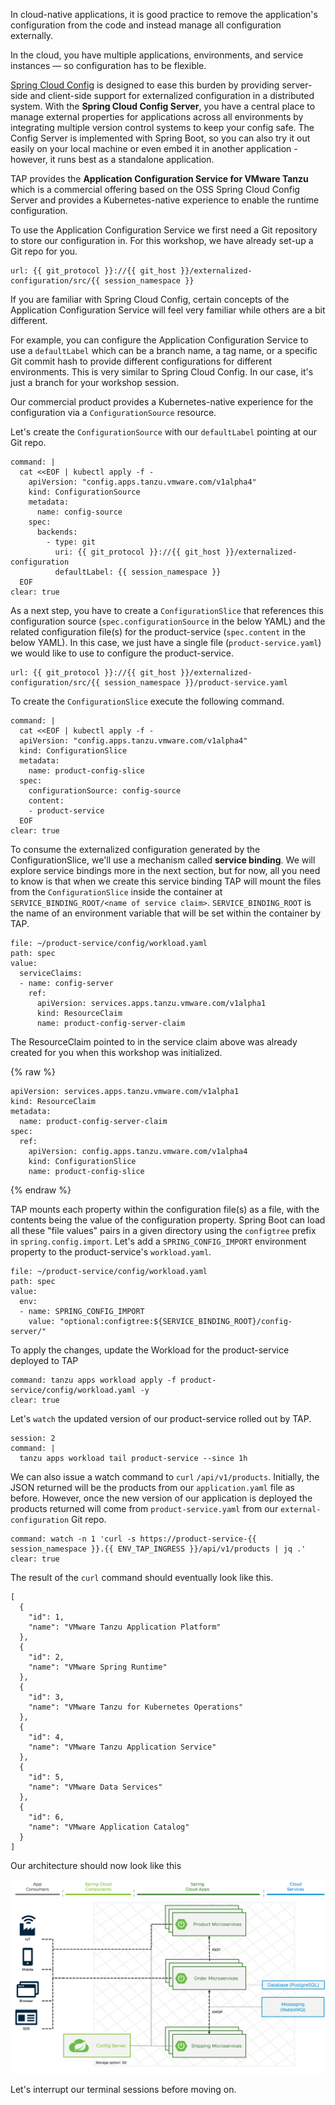 In cloud-native applications, it is good practice to remove the application's configuration from the code and instead manage all configuration externally.

In the cloud, you have multiple applications, environments, and service instances — so configuration has to be flexible.

[Spring Cloud Config](https://docs.spring.io/spring-cloud-config/docs/current/reference/html/) is designed to ease this burden by providing server-side and client-side support for externalized configuration in a distributed system. 
With the **Spring Cloud Config Server**, you have a central place to manage external properties for applications across all environments by integrating multiple version control systems to keep your config safe.
The Config Server is implemented with Spring Boot, so you can also try it out easily on your local machine or even embed it in another application - however, it runs best as a standalone application.

TAP provides the **Application Configuration Service for VMware Tanzu** which is a commercial offering based on the OSS Spring Cloud Config Server and provides a Kubernetes-native experience to enable the runtime configuration.

To use the Application Configuration Service we first need a Git repository to store our configuration in.  For this workshop, we have already set-up a Git repo for you.

```dashboard:open-url
url: {{ git_protocol }}://{{ git_host }}/externalized-configuration/src/{{ session_namespace }}
```

If you are familiar with Spring Cloud Config, certain concepts of the Application Configuration Service will feel very familiar while others are a bit different.

For example, you can configure the Application Configuration Service to use a `defaultLabel` which can be a branch name, a tag name, or a specific Git commit hash to provide different configurations for different environments.  This is very similar to Spring Cloud Config.  In our case, it's just a branch for your workshop session.

Our commercial product provides a Kubernetes-native experience for the configuration via a `ConfigurationSource` resource.

Let's create the `ConfigurationSource` with our `defaultLabel` pointing at our Git repo.

```terminal:execute
command: |
  cat <<EOF | kubectl apply -f -
    apiVersion: "config.apps.tanzu.vmware.com/v1alpha4"
    kind: ConfigurationSource
    metadata:
      name: config-source
    spec:
      backends:
        - type: git
          uri: {{ git_protocol }}://{{ git_host }}/externalized-configuration
          defaultLabel: {{ session_namespace }}
  EOF
clear: true
```

As a next step, you have to create a `ConfigurationSlice` that references this configuration source (`spec.configurationSource` in the below YAML) and the related configuration file(s) for the product-service (`spec.content` in the below YAML).
In this case, we just have a single file (`product-service.yaml`) we would like to use to configure the product-service.

```dashboard:open-url
url: {{ git_protocol }}://{{ git_host }}/externalized-configuration/src/{{ session_namespace }}/product-service.yaml
```

To create the `ConfigurationSlice` execute the following command.

```terminal:execute
command: |
  cat <<EOF | kubectl apply -f -
  apiVersion: "config.apps.tanzu.vmware.com/v1alpha4"
  kind: ConfigurationSlice
  metadata:
    name: product-config-slice
  spec:
    configurationSource: config-source
    content:
    - product-service
  EOF
clear: true
```

To consume the externalized configuration generated by the ConfigurationSlice, we'll use a mechanism called **service binding**.  We will explore service bindings more in the next section, but for now, all you need to know
is that when we create this service binding TAP will mount the files from the `ConfigurationSlice` inside the container at `SERVICE_BINDING_ROOT/<name of service claim>`.  `SERVICE_BINDING_ROOT` is the name of an environment variable that will be set within the container by TAP.

```editor:insert-value-into-yaml
file: ~/product-service/config/workload.yaml
path: spec
value:
  serviceClaims:
  - name: config-server
    ref:
      apiVersion: services.apps.tanzu.vmware.com/v1alpha1
      kind: ResourceClaim
      name: product-config-server-claim
```

The ResourceClaim pointed to in the service claim above was already created for you when this workshop was initialized.

{% raw %}
```
apiVersion: services.apps.tanzu.vmware.com/v1alpha1
kind: ResourceClaim
metadata:
  name: product-config-server-claim
spec:
  ref:
    apiVersion: config.apps.tanzu.vmware.com/v1alpha4
    kind: ConfigurationSlice
    name: product-config-slice
```
{% endraw %}

TAP mounts each property within the configuration file(s) as a file, with the contents being 
the value of the configuration property.  Spring Boot can load all these "file values" pairs in a given directory using the `configtree` prefix in `spring.config.import`.  Let's add a `SPRING_CONFIG_IMPORT` environment property to the product-service's `workload.yaml`.

```editor:insert-value-into-yaml
file: ~/product-service/config/workload.yaml
path: spec
value:
  env:
  - name: SPRING_CONFIG_IMPORT
    value: "optional:configtree:${SERVICE_BINDING_ROOT}/config-server/"   
```

To apply the changes, update the Workload for the product-service deployed to TAP
```terminal:execute
command: tanzu apps workload apply -f product-service/config/workload.yaml -y
clear: true
```
Let's `watch` the updated version of our product-service rolled out by TAP.

```terminal:execute
session: 2
command: |
  tanzu apps workload tail product-service --since 1h
```

We can also issue a watch command to `curl` `/api/v1/products`.  Initially, the JSON returned will be the products from our `application.yaml` file as before.  However, once the 
new version of our application is deployed the products returned will come from `product-service.yaml` from our `external-configuration` Git repo.
```terminal:execute
command: watch -n 1 'curl -s https://product-service-{{ session_namespace }}.{{ ENV_TAP_INGRESS }}/api/v1/products | jq .'
clear: true
```

The result of the `curl` command should eventually look like this.

```
[
  {
    "id": 1,
    "name": "VMware Tanzu Application Platform"
  },
  {
    "id": 2,
    "name": "VMware Spring Runtime"
  },
  {
    "id": 3,
    "name": "VMware Tanzu for Kubernetes Operations"
  },
  {
    "id": 4,
    "name": "VMware Tanzu Application Service"
  },
  {
    "id": 5,
    "name": "VMware Data Services"
  },
  {
    "id": 6,
    "name": "VMware Application Catalog"
  }
]
```

Our architecture should now look like this

![Updated architecture with Configuration Service](../images/microservice-architecture-config.png)

Let's interrupt our terminal sessions before moving on.

```terminal:interrupt-all
```
